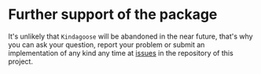 # Further support of the package
It's unlikely that `Kindagoose` will be abandoned in the near future, that's why you can ask your question, report your problem or submit an implementation of any kind any time at [issues](https://github.com/GrapeoffJS/kindagoose/issues) in the repository of this project.
